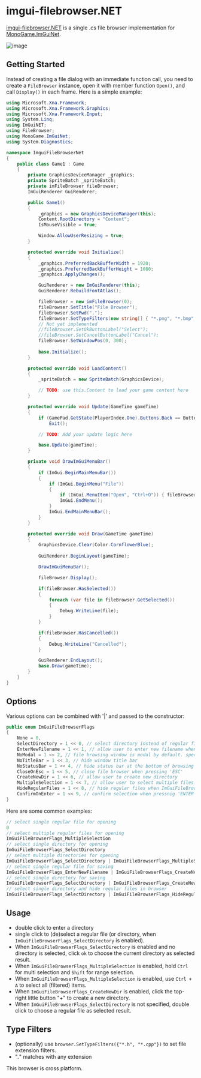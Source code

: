 # imgui-filebrowser.NET

[imgui-filebrowser.NET](https://github.com/tommybear/imgui-filebrowser.NET) is a single .cs file browser implementation for [MonoGame.ImGuiNet](https://github.com/Mezo-hx/MonoGame.ImGuiNet).

![image](https://github.com/tommybear/imgui-filebrowser.NET/assets/1712535/ffd7ed68-bd9c-4744-beba-999db306501b)


## Getting Started

Instead of creating a file dialog with an immediate function call, you need to create a `FileBrowser` instance, open it with member function `Open()`, and call `Display()` in each frame. Here is a simple example:

```cs
using Microsoft.Xna.Framework;
using Microsoft.Xna.Framework.Graphics;
using Microsoft.Xna.Framework.Input;
using System.Linq;
using ImGuiNET;
using FileBrowser;
using MonoGame.ImGuiNet;
using System.Diagnostics;

namespace ImguiFileBrowserNet
{
    public class Game1 : Game
    {
        private GraphicsDeviceManager _graphics;
        private SpriteBatch _spriteBatch;
        private imFileBrowser fileBrowser;
        ImGuiRenderer GuiRenderer;

        public Game1()
        {
            _graphics = new GraphicsDeviceManager(this);
            Content.RootDirectory = "Content";
            IsMouseVisible = true;

            Window.AllowUserResizing = true;
        }

        protected override void Initialize()
        {
            _graphics.PreferredBackBufferWidth = 1920;
            _graphics.PreferredBackBufferHeight = 1080;
            _graphics.ApplyChanges();

            GuiRenderer = new ImGuiRenderer(this);
            GuiRenderer.RebuildFontAtlas();

            fileBrowser = new imFileBrowser(0);
            fileBrowser.SetTitle("File Browser");
            fileBrowser.SetPwd(".");
            fileBrowser.SetTypeFilters(new string[] { "*.png", "*.bmp", "*.*" }.ToList<string>());
            // Not yet implemented
            //fileBrowser.SetOkButtonLabel("Select");
            //fileBrowser.SetCancelButtonLabel("Cancel");
            fileBrowser.SetWindowPos(0, 300);
            
            base.Initialize();
        }

        protected override void LoadContent()
        {
            _spriteBatch = new SpriteBatch(GraphicsDevice);

            // TODO: use this.Content to load your game content here
        }

        protected override void Update(GameTime gameTime)
        {
            if (GamePad.GetState(PlayerIndex.One).Buttons.Back == ButtonState.Pressed || Keyboard.GetState().IsKeyDown(Keys.Escape))
                Exit();

            // TODO: Add your update logic here

            base.Update(gameTime);
        }

        private void DrawImGuiMenuBar()
        {
            if (ImGui.BeginMainMenuBar())
            {
                if (ImGui.BeginMenu("File"))
                {
                    if (ImGui.MenuItem("Open", "Ctrl+O")) { fileBrowser.Open(); }
                    ImGui.EndMenu();
                }
                ImGui.EndMainMenuBar();
            }
        }

        protected override void Draw(GameTime gameTime)
        {
            GraphicsDevice.Clear(Color.CornflowerBlue);
            
            GuiRenderer.BeginLayout(gameTime);

            DrawImGuiMenuBar();

            fileBrowser.Display();

            if(fileBrowser.HasSelected())
            {
                foreach (var file in fileBrowser.GetSelected())
                {
                    Debug.WriteLine(file);
                }
            }

            if(fileBrowser.HasCancelled())
            {
                Debug.WriteLine("Cancelled");
            }

            GuiRenderer.EndLayout();
            base.Draw(gameTime);
        }
    }
}
```

## Options

Various options can be combined with '|' and passed to the constructor:

```cs
public enum ImGuiFileBrowserFlags
{
    None = 0,
    SelectDirectory = 1 << 0, // select directory instead of regular file
    EnterNewFilename = 1 << 1, // allow user to enter new filename when selecting regular file
    NoModal = 1 << 2, // file browsing window is modal by default. specify this to use a popup window
    NoTitleBar = 1 << 3, // hide window title bar
    NoStatusBar = 1 << 4, // hide status bar at the bottom of browsing window
    CloseOnEsc = 1 << 5, // close file browser when pressing 'ESC'
    CreateNewDir = 1 << 6, // allow user to create new directory
    MultipleSelection = 1 << 7, // allow user to select multiple files. this will hide ImGuiFileBrowserFlags_EnterNewFilename
    HideRegularFiles = 1 << 8, // hide regular files when ImGuiFileBrowserFlags_SelectDirectory is enabled
    ConfirmOnEnter = 1 << 9, // confirm selection when pressnig 'ENTER'
}
```

Here are some common examples:

```cs
// select single regular file for opening
0
// select multiple regular files for opening
ImGuiFileBrowserFlags_MultipleSelection
// select single directory for opening
ImGuiFileBrowserFlags_SelectDirectory
// select multiple directories for opening
ImGuiFileBrowserFlags_SelectDirectory | ImGuiFileBrowserFlags_MultipleSelection
// select single regular file for saving
ImGuiFileBrowserFlags_EnterNewFilename | ImGuiFileBrowserFlags_CreateNewDir
// select single directory for saving
ImGuiFileBrowserFlags_SelectDirectory | ImGuiFileBrowserFlags_CreateNewDir
// select single directory and hide regular files in browser
ImGuiFileBrowserFlags_SelectDirectory | ImGuiFileBrowserFlags_HideRegularFiles
```

## Usage

* double click to enter a directory
* single click to (de)select a regular file (or directory, when `ImGuiFileBrowserFlags_SelectDirectory` is enabled).
*  When `ImGuiFileBrowserFlags_SelectDirectory` is enabled and no directory is selected, click `ok` to choose the current directory as selected result.
*  When `ImGuiFileBrowserFlags_MultipleSelection` is enabled, hold  `Ctrl` for multi selection and `Shift` for range selection.  
*  When `ImGuiFileBrowserFlags_MultipleSelection` is enabled, use `Ctrl + A` to select all (filtered) items.
*  When `ImGuiFileBrowserFlags_CreateNewDir` is enabled, click the top-right little button "+" to create a new directory.
*  When `ImGuiFileBrowserFlags_SelectDirectory` is not specified,  double click to choose a regular file as selected result.

## Type Filters

* (optionally) use `browser.SetTypeFilters({"*.h", "*.cpp"})` to set file extension filters.
* "*.*" matches with any extension

This browser is cross platform.

